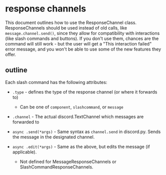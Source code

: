# response channels

This document outlines how to use the ResponseChannel class. ResponseChannels should be used instead of old calls, like `message.channel.send()`, since they allow for compatibility with interactions (like slash commands and buttons). If you don't use them, chances are the command will still work - but the user will get a "This interaction failed" error message, and you won't be able to use some of the new features they offer.

## outline

Each slash command has the following attributes:

* `.type` - defines the type of the response channel (or where it forwards to)
    * Can be one of `component`, `slashcommand`, or `message`
    
* `.channel` - The actual discord.TextChannel which messages are forwarded to

* `async .send(*args)` - Same syntax as `channel.send` in discord.py. Sends the message in the designated channel.

* `async .edit(*args)` - Same as the above, but edits the message (if applicable).
    * Not defined for MessageResponseChannels or SlashCommandResponseChannels.